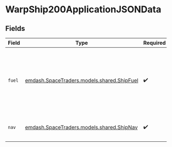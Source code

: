 # WarpShip200ApplicationJSONData


## Fields

| Field                                                                                                    | Type                                                                                                     | Required                                                                                                 | Description                                                                                              |
| -------------------------------------------------------------------------------------------------------- | -------------------------------------------------------------------------------------------------------- | -------------------------------------------------------------------------------------------------------- | -------------------------------------------------------------------------------------------------------- |
| `fuel`                                                                                                   | [emdash.SpaceTraders.models.shared.ShipFuel](../../models/shared/ShipFuel.md)                            | :heavy_check_mark:                                                                                       | Details of the ship's fuel tanks including how much fuel was consumed during the last transit or action. |
| `nav`                                                                                                    | [emdash.SpaceTraders.models.shared.ShipNav](../../models/shared/ShipNav.md)                              | :heavy_check_mark:                                                                                       | The navigation information of the ship.                                                                  |